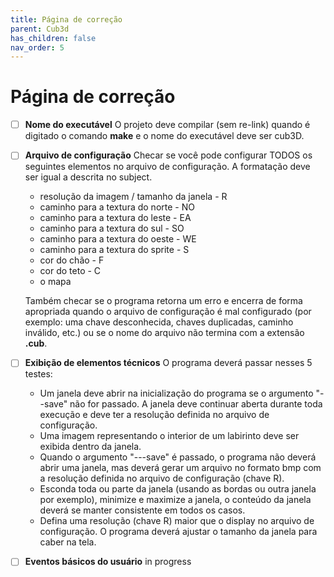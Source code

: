 ```yaml
---
title: Página de correção
parent: Cub3d
has_children: false
nav_order: 5
---
```


# Página de correção

 - [ ] **Nome do executável**
 O projeto deve compilar (sem re-link) quando é digitado o comando **make** e o nome do executável deve ser cub3D.
 
 - [ ] **Arquivo de configuração**
Checar se você pode configurar TODOS os seguintes elementos no arquivo de configuração. A formatação deve ser igual a descrita no subject.

	- resolução da imagem / tamanho da janela - R
	- caminho para a textura do norte - NO
	- caminho para a textura do leste - EA
	- caminho para a textura do sul - SO
	- caminho para a textura do oeste - WE
	- caminho para a textura do sprite - S
	- cor do chão - F
	- cor do teto - C
	- o mapa

	Também checar se o programa retorna um erro e encerra de forma apropriada quando o arquivo de configuração é mal configurado (por exemplo: uma chave desconhecida, chaves duplicadas, caminho inválido, etc.) ou se o nome do arquivo não termina com a extensão **.cub**.

 - [ ] **Exibição de elementos técnicos**
O programa deverá passar nesses 5 testes:

	- Um janela deve abrir na inicialização do programa se o argumento "--save" não for passado. A janela deve continuar aberta durante toda execução e deve ter a resolução definida no arquivo de configuração.
	- Uma imagem representando o interior de um labirinto deve ser exibida dentro da janela.
	- Quando o argumento "---save" é passado, o programa não deverá abrir uma janela, mas deverá gerar um arquivo no formato bmp com a resolução definida no arquivo de configuração (chave R).
	- Esconda toda ou parte da janela (usando as bordas ou outra janela por exemplo), minimize e maximize a janela, o conteúdo da janela deverá se manter consistente em todos os casos.
	- Defina uma resolução (chave R) maior que o display no arquivo de configuração. O programa deverá ajustar o tamanho da janela para caber na tela.

 - [ ] **Eventos básicos do usuário**
in progress

